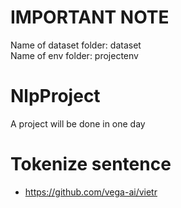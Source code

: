 # IMPORTANT NOTE
Name of dataset folder: dataset \
Name of env folder: projectenv

# NlpProject
A project will be done in one day

# Tokenize sentence
- https://github.com/vega-ai/vietr 

